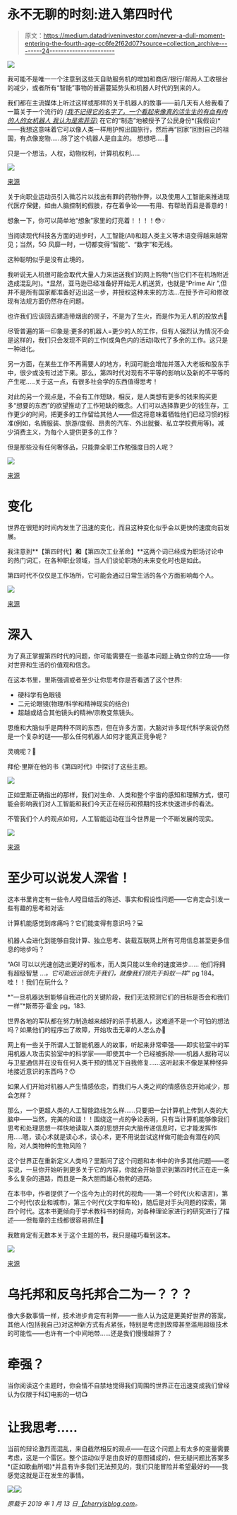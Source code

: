 # 永不无聊的时刻:进入第四时代

> 原文：<https://medium.datadriveninvestor.com/never-a-dull-moment-entering-the-fourth-age-cc6fe2f62d07?source=collection_archive---------24----------------------->

[![](img/7d2912091cd26a584b4eb9263ee51923.png)](http://www.track.datadriveninvestor.com/1B9E)

我可能不是唯一一个注意到这些天自助服务机的增加和商店/银行/邮局人工收银台的减少，或者所有“智能”事物的普遍蔓延势头和机器人时代的到来的人。

我们都在主流媒体上听过这样或那样的关于机器人的故事——前几天有人给我看了一篇关于一个流行的 [*(我不记得它的名字了，一个看起来像真的活生生的有血有肉的人的女机器人 我认为是索菲亚)*](https://www.youtube.com/results?search_query=robot+with+passprt) 在它的“制造”地被授予了公民身份*(我假设)*——我想这意味着它可以像人类一样用护照出国旅行，然后再“回家”回到自己的祖国，有点像宠物……除了这个机器人是自主的。 想想吧…..👾

只是一个想法，人权，动物权利，计算机权利…..

![](img/1970ff732459ae3d214cdf093138b35b.png)

[来源](https://pixabay.com/)

关于向职业运动员引入微芯片以找出有罪的药物作弊，以及使用人工智能来推进现代医疗保健，如由人脑控制的假肢，存在着争论——有用、有帮助而且是善意的！

想象一下，你可以简单地“想象”家里的灯亮着！！！！😳💡

当阅读现代科技各方面的进步时，人工智能(AI)和超人类主义等术语变得越来越常见；当然，5G 风靡一时，一切都变得“智能”、“数字”和无线。

这种聪明似乎是没有止境的。

我听说无人机很可能会取代大量人力来运送我们的网上购物*(当它们不在机场附近造成混乱时)。*显然，亚马逊已经准备好开始无人机送货，也就是“Prime Air ”,但并不是所有国家都准备好迈出这一步，并授权这种未来的方法…在授予许可和修改现有法规方面仍然存在问题。

也许我们应该回去建造带烟囱的房子，不是为了生火，而是作为无人机的投放点🏡

尽管普遍的第一印象是:更多的机器人=更少的人的工作，但有人强烈认为情况不会是这样的，我们只会发现不同的工作(或角色内的活动)取代了多余的工作。这只是一种进化。

另一方面，在某些工作不再需要人的地方，利润可能会增加并落入大老板和股东手中，很少或没有过滤下来。那么，第四时代对现有不平等的影响以及新的不平等的产生呢…..关于这一点，有很多社会学的东西值得思考！

对此的另一个观点是，不会有工作短缺，相反，是人类想有更多的钱来购买更多“想要的东西”的欲望推动了工作短缺的概念。人们可以选择靠更少的钱生存，工作更少的时间，把更多的工作留给其他人——但这将意味着牺牲他们已经习惯的标准(例如，名牌服装、旅游/度假、昂贵的汽车、外出就餐、私立学校费用等)。减少消费主义，为每个人提供更多的工作？

但是那些没有任何奢侈品，只能靠全职工作勉强度日的人呢？

![](img/88dbcc366627599b29aadeb0647e64f6.png)

[来源](https://pixabay.com/)

# 变化

世界在很短的时间内发生了迅速的变化，而且这种变化似乎会以更快的速度向前发展。

我注意到**【第四时代】**和**【第四次工业革命】**这两个词已经成为职场讨论中的热门词汇，在各种职业领域，当人们谈论职场的未来变化时也是如此。

第四时代不仅仅是工作场所，它可能会通过日常生活的各个方面影响每个人。

![](img/58a52ef68fa5248cce884c6c43e3ca88.png)

[来源](https://pixabay.com/)

# 深入

为了真正掌握第四时代的问题，你可能需要在一些基本问题上确立你的立场——你对世界和生活的价值观和信念。

在这本书里，里斯强调或者至少让你思考你是否看透了这个世界:

*   硬科学有色眼镜
*   二元论眼镜(物理/科学和精神现实的结合)
*   超越或结合其他镜头的精神/宗教变焦镜头。

思维和大脑似乎是两种不同的东西，但在许多方面，大脑对许多现代科学来说仍然是一个复杂的谜——那么任何机器人如何才能真正竞争呢？

灵魂呢？👀

拜伦·里斯在他的书《第四时代》中探讨了这些主题。

![](img/6f2439831103a024f97a8d1f4cc5c759.png)

正如里斯正确指出的那样，我们对生命、人类和整个宇宙的感知和理解方式，很可能会影响我们对人工智能和我们今天正在经历和预期的技术快速进步的看法。

不管我们个人的观点如何，人工智能运动在当今世界是一个不断发展的现实。

![](img/ed983ce3105a5290d7d766560b039e70.png)

[来源](https://pixabay.com/)

# 至少可以说发人深省！

这本书里肯定有一些令人瞠目结舌的陈述、事实和假设性问题——它肯定会引发一些有趣的思考和对话:

计算机能感觉到疼痛吗？它们能变得有意识吗？💻

机器人会进化到能够自我计算、独立思考、装载互联网上所有可用信息甚至更多信息的地步吗？

“AGI 可以以光速创造出更好的版本，而人类只能以生命的速度进步…… 他们将拥有超级智慧 *…。它可能远远领先于我们，就像我们领先于蚂蚁一样"* pg 184。哇！！我们在玩什么？

*“一旦机器达到能够自我进化的关键阶段，我们无法预测它们的目标是否会和我们一样”*斯蒂芬·霍金 pg。183.

世界各地的军队都在努力制造越来越好的杀手机器人，这难道不是一个可怕的想法吗？如果他们的程序出了故障，开始攻击无辜的人怎么办😬

网上有一些关于所谓人工智能机器人的故事，听起来非常牵强——即实验室中的军用机器人攻击实验室中的科学家——即使其中一个已经被拆除——机器人据称可以与卫星通信并在没有任何人类干预的情况下自我修复……这听起来不像是某种怪异地接近意识的东西吗？😯

如果人们开始对机器人产生情感依恋，而我们与人类之间的情感依恋开始减少，那会怎样？

那么，一个更超人类的人工智能路线怎么样……只要把一台计算机上传到人类的大脑中——当然，完美的和谐！！围绕这一点的争论表明，只有当计算机能够像我们思考和处理思想一样快地读取人类的思想并向大脑传递信息时，它才能发挥作用…..嗯，读心术就是读心术，读心术，更不用说尝试这样做可能会有潜在的风险，对人类物种的生物风险？

这个世界正在重新定义人类吗？里斯问了这个问题和本书中的许多其他问题——老实说，一旦你开始听到更多关于它的内容，你就会开始意识到第四时代正在走一条多么复杂的道路，而且是一条大胆而雄心勃勃的道路。

在本书中，作者提供了一个迄今为止的时代的视角——第一个时代(火和语言)，第二个时代(农业和城市)，第三个时代(文字和车轮)，随后是对手头问题的探索，第四个时代。这本书更倾向于学术教科书的倾向，对各种理论家进行的研究进行了描述——但每章的主线都很容易抓住📖

我敢肯定有无数本关于这个主题的书，我只是碰巧看到这本。

![](img/47d4ea49a93306aa0878e00c37334b45.png)

[来源](https://morguefile.com/photos)

# 乌托邦和反乌托邦合二为一？？？

像大多数事情一样，技术进步肯定有利弊——一些人认为这是更美好世界的答案，其他人(包括我自己)对这种新方式有点紧张，特别是考虑到故障甚至滥用超级技术的可能性——也许有一个中间地带……还是我们慢慢越界了？

# 牵强？

当你阅读这个主题时，你会情不自禁地觉得我们周围的世界正在迅速变成我们曾经认为仅限于科幻电影的一切📺

# 让我思考…..

当前的辩论激烈而混乱，来自截然相反的观点——在这个问题上有太多的变量需要考虑，这是一个雷区。整个运动似乎是由良好的意图铺成的，但无疑问题比答案多*(正如歌曲所唱)*并且有许多我们无法预见的，我们只能冒险并希望最好的——我感觉这就是正在发生的事情。

![](img/d15ba76147b9acf81ca68859f1ee698f.png)![](img/36995da2f86e92fe1cc6ff320390f89e.png)

*原载于 2019 年 1 月 13 日*[*【cherrylsblog.com*](https://cherrylsblog.com/2019/01/13/never-a-dull-moment-entering-the-fourth-age/)*。*